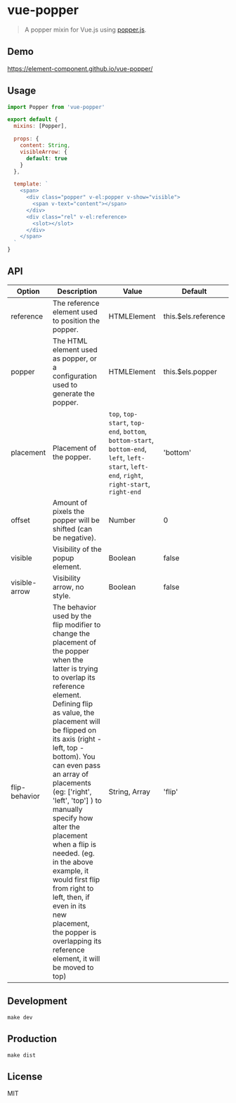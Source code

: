 # vue-popper
> A popper mixin for Vue.js using [popper.js](https://popper.js.org/).

## Demo
https://element-component.github.io/vue-popper/

## Usage
```javascript
import Popper from 'vue-popper'

export default {
  mixins: [Popper],

  props: {
    content: String,
    visibleArrow: {
      default: true
    }
  },

  template: `
    <span>
      <div class="popper" v-el:popper v-show="visible">
        <span v-text="content"></span>
      </div>
      <div class="rel" v-el:reference>
        <slot></slot>
      </div>
    </span>
  `
}
```

## API
| Option            | Description                                                 | Value                         | Default       |
|-------------------|-------------------------------------------------------------|-------------------------------|---------------|
| reference           | The reference element used to position the popper.                                  | HTMLElement                       | this.$els.reference       |
| popper          |  The HTML element used as popper, or a configuration used to generate the popper. | HTMLElement | this.$els.popper |
| placement    | Placement of the popper.                                 | `top`, `top-start`, `top-end`, `bottom`, `bottom-start`, `bottom-end`, `left`, `left-start`, `left-end`, `right`, `right-start`, `right-end`   | 'bottom' |
| offset             | Amount of pixels the popper will be shifted (can be negative).    | Number                       | 0          |
| visible | Visibility of the popup element. | Boolean                       | false          |
|visible-arrow | Visibility arrow, no style. | Boolean | false |
| flip-behavior | The behavior used by the flip modifier to change the placement of the popper when the latter is trying to overlap its reference element. Defining flip as value, the placement will be flipped on its axis (right - left, top - bottom). You can even pass an array of placements (eg: ['right', 'left', 'top'] ) to manually specify how alter the placement when a flip is needed. (eg. in the above example, it would first flip from right to left, then, if even in its new placement, the popper is overlapping its reference element, it will be moved to top) | String, Array | 'flip' |

## Development

```shell
make dev
```

## Production
```
make dist
```

## License
MIT
